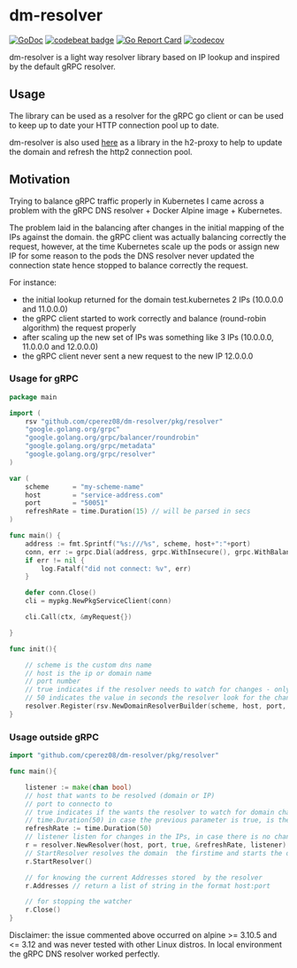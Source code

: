 # dm-resolver

[![GoDoc](https://godoc.org/github.com/cperez08/dm-resolver?status.svg)](https://pkg.go.dev/github.com/cperez08/dm-resolver?tab=overview)
[![codebeat badge](https://codebeat.co/badges/0ca3027a-1ff3-4d88-8aab-baba8f8bf114)](https://codebeat.co/projects/github-com-cperez08-dm-resolver-master)
[![Go Report Card](https://goreportcard.com/badge/github.com/cperez08/dm-resolver)](https://goreportcard.com/report/github.com/cperez08/dm-resolver)
[![codecov](https://codecov.io/gh/cperez08/dm-resolver/branch/master/graph/badge.svg)](https://codecov.io/gh/cperez08/dm-resolver)

dm-resolver is a light way resolver library based on IP lookup and inspired by the default gRPC resolver.

## Usage

The library can be used as a resolver for the gRPC go client or can be used to keep up to date your HTTP connection pool up to date.

dm-resolver is also used [here](https://github.com/cperez08/h2-proxy) as a library in the h2-proxy to help to update the domain and refresh the http2 connection pool.

## Motivation

Trying to balance gRPC traffic properly in Kubernetes I came across a problem with the gRPC DNS resolver + Docker Alpine image + Kubernetes.

The problem laid in the balancing after changes in the initial mapping of the IPs against the domain. the gRPC client was actually balancing correctly the request, however, at the time Kubernetes scale up the pods or assign new IP for some reason to the pods the DNS resolver never updated the connection state hence stopped to balance correctly the request.

For instance:

- the initial lookup returned for the domain test.kubernetes 2 IPs (10.0.0.0 and 11.0.0.0)
- the gRPC client started to work correctly and balance (round-robin algorithm) the request properly
- after scaling up the new set of IPs was something like 3 IPs (10.0.0.0, 11.0.0.0 and 12.0.0.0)
- the gRPC client never sent a new request to the new IP 12.0.0.0


### Usage for gRPC

```go
package main

import (
    rsv "github.com/cperez08/dm-resolver/pkg/resolver"
    "google.golang.org/grpc"
    "google.golang.org/grpc/balancer/roundrobin"
    "google.golang.org/grpc/metadata"
    "google.golang.org/grpc/resolver"
)

var (
	scheme      = "my-scheme-name"
	host        = "service-address.com"
	port        = "50051"
	refreshRate = time.Duration(15) // will be parsed in secs
)

func main() { 
    address := fmt.Sprintf("%s:///%s", scheme, host+":"+port)
    conn, err := grpc.Dial(address, grpc.WithInsecure(), grpc.WithBalancerName(roundrobin.Name))
    if err != nil {
        log.Fatalf("did not connect: %v", err)
    }

    defer conn.Close()
    cli = mypkg.NewPkgServiceClient(conn)

    cli.Call(ctx, &myRequest{})

}

func init(){

    // scheme is the custom dns name
    // host is the ip or domain name
    // port number
    // true indicates if the resolver needs to watch for changes - only aplicable for domains
    // 50 indicates the value in seconds the resolver look for the changes in the domain.
    resolver.Register(rsv.NewDomainResolverBuilder(scheme, host, port, true, &refreshRate))
}

```

### Usage outside gRPC

```go
import "github.com/cperez08/dm-resolver/pkg/resolver"

func main(){

    listener := make(chan bool)
    // host that wants to be resolved (domain or IP)
    // port to connecto to
    // true indicates if the wants the resolver to watch for domain changes
    // time.Duration(50) in case the previous parameter is true, is the refresh rate (new domain lookup)
    refreshRate := time.Duration(50)
    // listener listen for changes in the IPs, in case there is no change in the initial set of ips nothing is triggered
    r = resolver.NewResolver(host, port, true, &refreshRate, listener)
    // StartResolver resolves the domain  the firstime and starts the domain watcher if enabled and if the address is not an IP
    r.StartResolver()

    // for knowing the current Addresses stored  by the resolver
    r.Addresses // return a list of string in the format host:port

    // for stopping the watcher
    r.Close()
}
```

Disclaimer: the issue commented above occurred on alpine >= 3.10.5 and <= 3.12 and was never tested with other Linux distros. In local environment the gRPC DNS resolver worked perfectly.